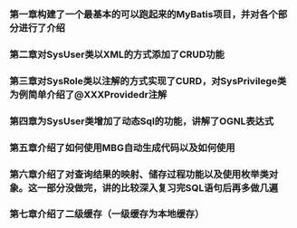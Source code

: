 ### 第一章构建了一个最基本的可以跑起来的MyBatis项目，并对各个部分进行了介绍
### 第二章对SysUser类以XML的方式添加了CRUD功能
### 第三章对SysRole类以注解的方式实现了CURD，对SysPrivilege类为例简单介绍了@XXXProvidedr注解
### 第四章为SysUser类增加了动态Sql的功能，讲解了OGNL表达式
### 第五章介绍了如何使用MBG自动生成代码以及如何使用
### 第六章介绍了对查询结果的映射、储存过程功能以及使用枚举类对象。这一部分没做完，讲的比较深入复习完SQL语句后再多做几遍
### 第七章介绍了二级缓存（一级缓存为本地缓存）
